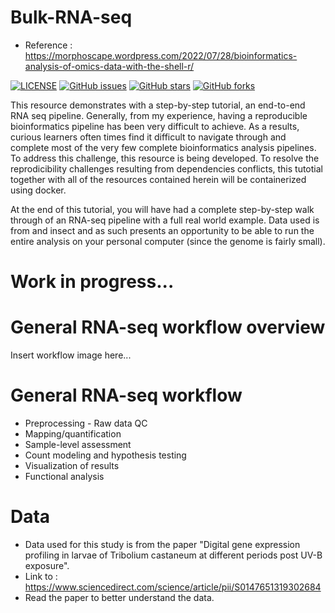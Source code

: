 # Bulk-RNA-seq

- Reference : https://morphoscape.wordpress.com/2022/07/28/bioinformatics-analysis-of-omics-data-with-the-shell-r/

[![LICENSE](https://img.shields.io/github/license/rayotoo/Bulk-RNA-seq?style=flat-square&color=green)](https://github.com/rayotoo/Bulk-RNA-seq/blob/main/LICENSE)
[![GitHub issues](https://img.shields.io/github/issues/rayotoo/Bulk-RNA-seq?style=flat-square)](https://github.com/rayotoo/Bulk-RNA-seq/issues)
[![GitHub stars](https://img.shields.io/github/stars/rayotoo/Bulk-RNA-seq?style=flat-square&color=important)](https://github.com/rayotoo/Bulk-RNA-seq/stargazers)
[![GitHub forks](https://img.shields.io/github/forks/rayotoo/Bulk-RNA-seq?style=flat-square&color=blueviolet)](https://github.com/rayotoo/Bulk-RNA-seq/network/members)

This resource demonstrates with a step-by-step tutorial, an end-to-end RNA seq pipeline. Generally, from my experience, having a reproducible bioinformatics pipeline has been very difficult to achieve. As a results, curious learners often times find it difficult to navigate through and complete most of the very few complete bioinformatics analysis pipelines. To address this challenge, this resource is being developed. To resolve the reprodicibility challenges resulting from dependencies conflicts, this tutotial together with all of the resources contained herein will be containerized using docker. 

At the end of this tutorial, you will have had a complete step-by-step walk through of an RNA-seq pipeline with a full real world example. Data used is from and insect and as such presents an opportunity to be able to run the entire analysis on your personal computer (since the genome is fairly small). 

# Work in progress...

# General RNA-seq workflow overview
Insert workflow image here...


# General RNA-seq workflow
- Preprocessing - Raw data QC 
- Mapping/quantification
- Sample-level assessment
- Count modeling and hypothesis testing
- Visualization of results
- Functional analysis

# Data
- Data used for this study is from the paper "Digital gene expression profiling in larvae of Tribolium castaneum at different periods post UV-B exposure". 
- Link to : https://www.sciencedirect.com/science/article/pii/S0147651319302684
- Read the paper to better understand the data.
